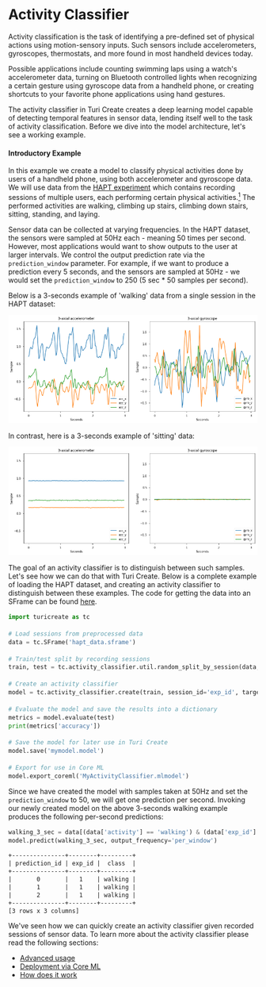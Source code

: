 # Activity Classifier 

Activity classification is the task of identifying a pre-defined set of physical actions using motion-sensory inputs. Such sensors include accelerometers, gyroscopes, thermostats, and more found in most handheld devices today.

Possible applications include counting swimming laps using a watch's accelerometer data, turning on Bluetooth controlled lights when recognizing a certain gesture using gyroscope data from a handheld phone, or creating shortcuts to your favorite phone applications using hand gestures.

The activity classifier in Turi Create creates a deep learning model capable of detecting  temporal features in sensor data, lending itself well to the task of activity classification. Before we dive into the model architecture, let's see a working example.

#### Introductory Example

In this example we create a model to classify physical activities done by users of a handheld phone, using both accelerometer and gyroscope data. We will use data from the [HAPT experiment](http://archive.ics.uci.edu/ml/datasets/Smartphone-Based+Recognition+of+Human+Activities+and+Postural+Transitions) which contains recording sessions of multiple users, each performing certain physical activities.[<sup>1</sup>](../datasets.md) The performed activities are walking, climbing up stairs, climbing down stairs, sitting, standing, and laying.

Sensor data can be collected at varying frequencies. In the HAPT dataset, the sensors were sampled at 50Hz each - meaning 50 times per second. However, most applications would want to show outputs to the user at larger intervals. We control the output prediction rate via the ```prediction_window``` parameter. For example, if we want to produce a prediction every 5 seconds, and the sensors are sampled at 50Hz - we would set the ```prediction_window``` to 250 (5 sec * 50 samples per second).

Below is a 3-seconds example of 'walking' data from a single session in the HAPT dataset:

<img src="images/walking.png"></img>

In contrast, here is a 3-seconds example of 'sitting' data:

<img src="images/sitting.png"></img>

The goal of an activity classifier is to distinguish between such samples. Let's see how we can do that with Turi Create. Below is a complete example of loading the HAPT dataset, and creating an activity classifier to distinguish between these examples. The code for getting the data into an SFrame can be found [here](data-preperation.md).

```python
import turicreate as tc

# Load sessions from preprocessed data
data = tc.SFrame('hapt_data.sframe')

# Train/test split by recording sessions
train, test = tc.activity_classifier.util.random_split_by_session(data, session_id='exp_id', fraction=0.8)

# Create an activity classifier
model = tc.activity_classifier.create(train, session_id='exp_id', target='activity', prediction_window=50)

# Evaluate the model and save the results into a dictionary
metrics = model.evaluate(test)
print(metrics['accuracy'])

# Save the model for later use in Turi Create
model.save('mymodel.model')

# Export for use in Core ML
model.export_coreml('MyActivityClassifier.mlmodel')
```

Since we have created the model with samples taken at 50Hz and set the ```prediction_window``` to 50, we will get one prediction per second. Invoking our newly created model on the above 3-seconds walking example produces the following per-second predictions:

```python
walking_3_sec = data[(data['activity'] == 'walking') & (data['exp_id'] == 1)][1000:1150]
model.predict(walking_3_sec, output_frequency='per_window')
```
```no-highlight
+---------------+--------+---------+
| prediction_id | exp_id |  class  |
+---------------+--------+---------+
|       0       |   1    | walking |
|       1       |   1    | walking |
|       2       |   1    | walking |
+---------------+--------+---------+
[3 rows x 3 columns]
```

We've seen how we can quickly create an activity classifier given recorded sessions of sensor data. To learn more about the activity classifier please read the following sections:

* [Advanced usage](advanced-usage.md)
* [Deployment via Core ML](export_coreml.md)
* [How does it work](how-it-works.md)
